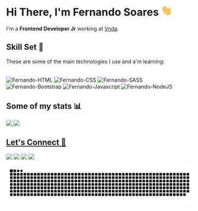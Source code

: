 <h1>Hi There, I'm Fernando Soares <img  src="https://raw.githubusercontent.com/ABSphreak/ABSphreak/master/gifs/Hi.gif" width="30px"></h1>

I'm a **Frontend Developer Jr** working at [Vnda](https://www.vnda.com.br/).

## Skill Set :muscle:

These are some of the main technologies I use and a'm learning:

<div style="display: inline_block"><br>
  <img align="center" alt="Fernando-HTML" height="30" width="80" src="https://img.shields.io/badge/HTML5-E34F26?style=for-the-badge&logo=html5&logoColor=white">
  <img align="center" alt="Fernando-CSS" height="30" width="80" src="https://img.shields.io/badge/CSS3-1572B6?style=for-the-badge&logo=css3&logoColor=white">
  <img align="center" alt="Fernando-SASS" height="30" width="80" src="https://img.shields.io/badge/Sass-CC6699?style=for-the-badge&logo=sass&logoColor=white">
  <img align="center" alt="Fernando-Bootstrap" height="30" width="80" src="https://img.shields.io/badge/Bootstrap-563D7C?style=for-the-badge&logo=bootstrap&logoColor=white">  
  <img align="center" alt="Fernando-Javascript" height="30" width="80" src="https://img.shields.io/badge/JavaScript-F7DF1E?style=for-the-badge&logo=javascript&logoColor=black">
 <img align="center" alt="Fernando-NodeJS" height="30" width="80" src="https://img.shields.io/badge/Node.js-43853D?style=for-the-badge&logo=node.js&logoColor=white">
  
 ## 

</div> 

## Some of my stats :bar_chart:

 <div>
  <a href="https://github.com/89fernando">
  <img height="180em" src="https://github-readme-stats.vercel.app/api?username=89fernando&show_icons=true&theme=dark&include_all_commits=true&count_private=true"/>
  <img height="183em" src="https://github-readme-stats.vercel.app/api/top-langs/?username=89fernando&layout=compact&langs_count=7&theme=dark"/>
</div> 
  
  ##

## Let's Connect :handshake:
  
<div> 

  <a href="https://medium.com/@89fernando" target="_blank"><img src="https://img.shields.io/badge/Medium-12100E?style=for-the-badge&logo=medium&logoColor=white" target="_blank"></a>
  <a href = "mailto:fernando89soares@gmail.com"><img src="https://img.shields.io/badge/-Gmail-%23333?style=for-the-badge&logo=gmail&logoColor=white" target="_blank"></a>
  <a href="https://www.linkedin.com/in/89fernando" target="_blank"><img src="https://img.shields.io/badge/-LinkedIn-%230077B5?style=for-the-badge&logo=linkedin&logoColor=white" target="_blank"></a>
  <a href="https://instagram.com/89soares" target="_blank"><img src="https://img.shields.io/badge/-Instagram-%23E4405F?style=for-the-badge&logo=instagram&logoColor=white" target="_blank"></a>

   
 
  ![Snake animation](https://github.com/89fernando/89fernando/blob/output/github-contribution-grid-snake.svg)
 
</div>  
<!--
**89fernando/89fernando** is a ✨ _special_ ✨ repository because its `README.md` (this file) appears on your GitHub profile.

Here are some ideas to get you started:

- 🔭 I’m currently working on ...
- 🌱 I’m currently learning ...
- 👯 I’m looking to collaborate on ...
- 🤔 I’m looking for help with ...
- 💬 Ask me about ...
- 📫 How to reach me: ...
- 😄 Pronouns: ...
- ⚡ Fun fact: ...
-->
